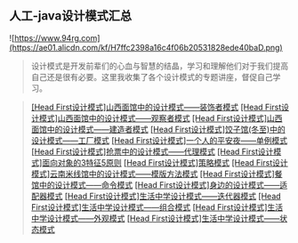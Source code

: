 ##  人工-java设计模式汇总

![https://www.94rg.com](https://ae01.alicdn.com/kf/H7ffc2398a16c4f06b20531828ede40baD.png)



> 设计模式是开发前辈们的心血与智慧的结晶，学习和理解他们对于我们提高自己还是很有必要。这里我收集了各个设计模式的专题讲座，督促自己学习。



> [[Head First设计模式]山西面馆中的设计模式——装饰者模式](https://www.94rg.com/article/17371596)
> [[Head First设计模式]山西面馆中的设计模式——观察者模式](https://www.94rg.com/article/17371597)
> [[Head First设计模式]山西面馆中的设计模式——建造者模式](https://www.94rg.com/article/17371598)
> [[Head First设计模式]饺子馆(冬至)中的设计模式——工厂模式](https://www.94rg.com/article/17371599)
> [[Head First设计模式]一个人的平安夜——单例模式](https://www.94rg.com/article/17371600)
> [[Head First设计模式]抢票中的设计模式——代理模式](https://www.94rg.com/article/17371601)
> [[Head First设计模式]面向对象的3特征5原则](https://www.94rg.com/article/17371602)
> [[Head First设计模式]策略模式](https://www.94rg.com/article/17371603)
> [[Head First设计模式]云南米线馆中的设计模式——模版方法模式](https://www.94rg.com/article/17371604)
> [[Head First设计模式]餐馆中的设计模式——命令模式](https://www.94rg.com/article/17371605)
> [[Head First设计模式]身边的设计模式——适配器模式](https://www.94rg.com/article/17371606)
> [[Head First设计模式]生活中学设计模式——迭代器模式](https://www.94rg.com/article/17371607)
> [[Head First设计模式]生活中学设计模式——组合模式](https://www.94rg.com/article/17371608)
> [[Head First设计模式]生活中学设计模式——外观模式](https://www.94rg.com/article/17371609)
> [[Head First设计模式]生活中学设计模式——状态模式](https://www.94rg.com/article/17371610)